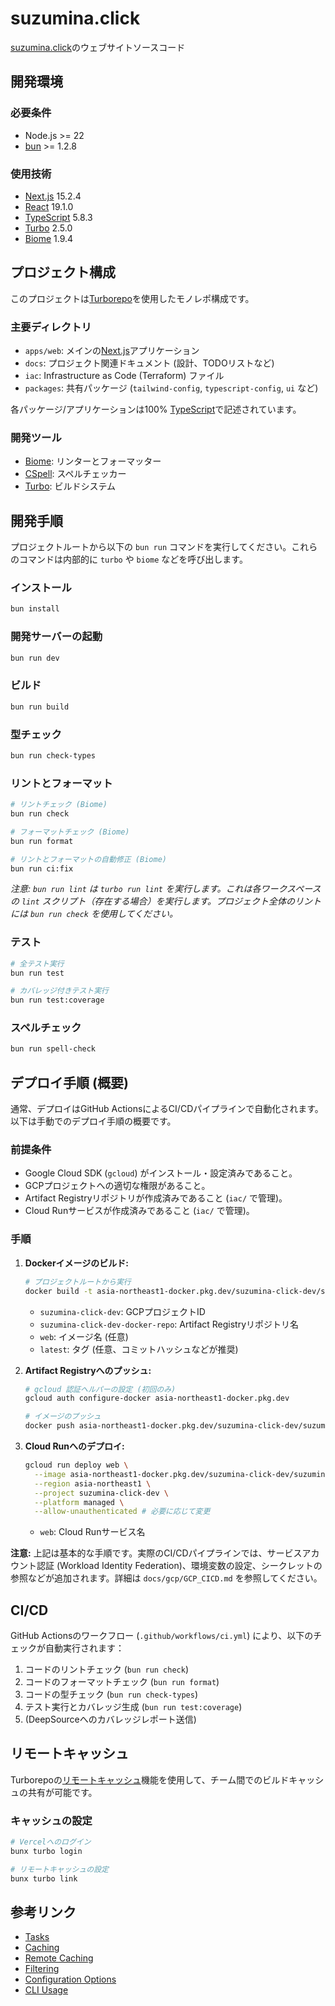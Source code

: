 # suzumina.click

[suzumina.click](https://suzumina.click)のウェブサイトソースコード

## 開発環境

### 必要条件

- Node.js >= 22
- [bun](https://bun.sh) >= 1.2.8

### 使用技術

- [Next.js](https://nextjs.org/) 15.2.4
- [React](https://react.dev/) 19.1.0
- [TypeScript](https://www.typescriptlang.org/) 5.8.3
- [Turbo](https://turbo.build/) 2.5.0
- [Biome](https://biomejs.dev/) 1.9.4

## プロジェクト構成

このプロジェクトは[Turborepo](https://turbo.build/repo)を使用したモノレポ構成です。

### 主要ディレクトリ

- `apps/web`: メインの[Next.js](https://nextjs.org/)アプリケーション
- `docs`: プロジェクト関連ドキュメント (設計、TODOリストなど)
- `iac`: Infrastructure as Code (Terraform) ファイル
- `packages`: 共有パッケージ (`tailwind-config`, `typescript-config`, `ui` など)

各パッケージ/アプリケーションは100% [TypeScript](https://www.typescriptlang.org/)で記述されています。

### 開発ツール

- [Biome](https://biomejs.dev/): リンターとフォーマッター
- [CSpell](https://cspell.org/): スペルチェッカー
- [Turbo](https://turbo.build/): ビルドシステム

## 開発手順

プロジェクトルートから以下の `bun run` コマンドを実行してください。これらのコマンドは内部的に `turbo` や `biome` などを呼び出します。

### インストール

```bash
bun install
```

### 開発サーバーの起動

```bash
bun run dev
```

### ビルド

```bash
bun run build
```

### 型チェック

```bash
bun run check-types
```

### リントとフォーマット

```bash
# リントチェック (Biome)
bun run check

# フォーマットチェック (Biome)
bun run format

# リントとフォーマットの自動修正 (Biome)
bun run ci:fix
```

*注意: `bun run lint` は `turbo run lint` を実行します。これは各ワークスペースの `lint` スクリプト（存在する場合）を実行します。プロジェクト全体のリントには `bun run check` を使用してください。*

### テスト

```bash
# 全テスト実行
bun run test

# カバレッジ付きテスト実行
bun run test:coverage
```

### スペルチェック

```bash
bun run spell-check
```

## デプロイ手順 (概要)

通常、デプロイはGitHub ActionsによるCI/CDパイプラインで自動化されます。以下は手動でのデプロイ手順の概要です。

### 前提条件

- Google Cloud SDK (`gcloud`) がインストール・設定済みであること。
- GCPプロジェクトへの適切な権限があること。
- Artifact Registryリポジトリが作成済みであること (`iac/` で管理)。
- Cloud Runサービスが作成済みであること (`iac/` で管理)。

### 手順

1. **Dockerイメージのビルド:**

    ```bash
    # プロジェクトルートから実行
    docker build -t asia-northeast1-docker.pkg.dev/suzumina-click-dev/suzumina-click-dev-docker-repo/web:latest -f apps/web/Dockerfile .
    ```

    - `suzumina-click-dev`: GCPプロジェクトID
    - `suzumina-click-dev-docker-repo`: Artifact Registryリポジトリ名
    - `web`: イメージ名 (任意)
    - `latest`: タグ (任意、コミットハッシュなどが推奨)

2. **Artifact Registryへのプッシュ:**

    ```bash
    # gcloud 認証ヘルパーの設定 (初回のみ)
    gcloud auth configure-docker asia-northeast1-docker.pkg.dev

    # イメージのプッシュ
    docker push asia-northeast1-docker.pkg.dev/suzumina-click-dev/suzumina-click-dev-docker-repo/web:latest
    ```

3. **Cloud Runへのデプロイ:**

    ```bash
    gcloud run deploy web \
      --image asia-northeast1-docker.pkg.dev/suzumina-click-dev/suzumina-click-dev-docker-repo/web:latest \
      --region asia-northeast1 \
      --project suzumina-click-dev \
      --platform managed \
      --allow-unauthenticated # 必要に応じて変更
    ```

    - `web`: Cloud Runサービス名

**注意:** 上記は基本的な手順です。実際のCI/CDパイプラインでは、サービスアカウント認証 (Workload Identity Federation)、環境変数の設定、シークレットの参照などが追加されます。詳細は `docs/gcp/GCP_CICD.md` を参照してください。

## CI/CD

GitHub Actionsのワークフロー (`.github/workflows/ci.yml`) により、以下のチェックが自動実行されます：

1. コードのリントチェック (`bun run check`)
2. コードのフォーマットチェック (`bun run format`)
3. コードの型チェック (`bun run check-types`)
4. テスト実行とカバレッジ生成 (`bun run test:coverage`)
5. (DeepSourceへのカバレッジレポート送信)

## リモートキャッシュ

Turborepoの[リモートキャッシュ](https://turbo.build/repo/docs/core-concepts/remote-caching)機能を使用して、チーム間でのビルドキャッシュの共有が可能です。

### キャッシュの設定

```bash
# Vercelへのログイン
bunx turbo login

# リモートキャッシュの設定
bunx turbo link
```

## 参考リンク

- [Tasks](https://turbo.build/repo/docs/core-concepts/monorepos/running-tasks)
- [Caching](https://turbo.build/repo/docs/core-concepts/caching)
- [Remote Caching](https://turbo.build/repo/docs/core-concepts/remote-caching)
- [Filtering](https://turbo.build/repo/docs/core-concepts/monorepos/filtering)
- [Configuration Options](https://turbo.build/repo/docs/reference/configuration)
- [CLI Usage](https://turbo.build/repo/docs/reference/command-line-reference)
